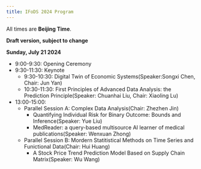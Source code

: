 ```yaml
---
title: IFoDS 2024 Program
---
```


All times are **Beijing Time**. 

**Draft version, subject to change**

**Sunday, July 21 2024**

+ 9:00-9:30: Opening Ceremony
+ 9:30-11:30: Keynote
   + 9:30-10:30: Digital Twin of Economic Systems(Speaker:Songxi Chen, Chair: Jun Yan)
   + 10:30-11:30: First Principles of Advanced Data Analysis: the Prediction Principle(Speaker: Chuanhai Liu, Chair: Xiaoling Lu)
+ 13:00-15:00: 
   + Parallel Session A: Complex Data Analysis(Chair: Zhezhen Jin)
      + Quantifying Individual Risk for Binary Outcome: Bounds and Inference(Speaker: Yue Liu)
      + MedReader: a query-based multisource AI learner of medical publications(Speaker: Wenxuan Zhong)
   + Parallel Session B: Mordern Statitistical Methods on Time Series and Funictional Data(Chair: Hui Huang)
      + A Stock Price Trend Prediction Model Based on Supply Chain Matrix(Speaker: Wu Wang)